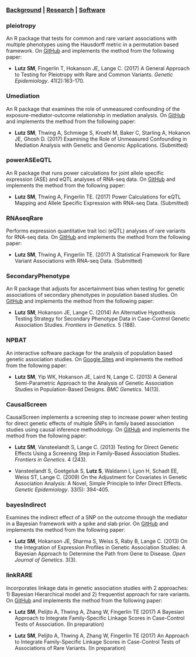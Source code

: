 ### [Background](https://SharonLutz.github.io)  | [Research](https://SharonLutz.github.io/research) | [Software](https://SharonLutz.github.io/software)

### pleiotropy 
An R package that tests for common and rare variant associations with multiple phenotypes using the Hausdorff metric in a permutation based framework. On [GitHub](https://github.com/SharonLutz/software/tree/master/pleiotropy) 
and implements the method from the following paper:<br>
- **Lutz SM**, Fingerlin T, Hokanson JE, Lange C. (2017) A General Approach to Testing for Pleiotropy with Rare and Common Variants. *Genetic Epidemiology*. 41(2):163-170.

### Umediation
An R package that examines the role of unmeasured confounding of the exposure-mediator-outcome relationship in mediation analysis. On [GitHub](https://github.com/SharonLutz/Umediation)
 and implements the method from the following paper: <br>
- **Lutz SM**, Thwing A, Schmiege S, Kroehl M, Baker C, Starling A, Hokanon JE, Ghosh D. (2017) Examining the Role of Unmeasured Confounding in Mediation Analysis with Genetic and Genomic Applications. (Submitted)

### powerASEeQTL
An R package that runs power calculations for joint allele specific expression (ASE) and eQTL analyses of RNA-seq data. On [GitHub](https://github.com/SharonLutz/powerASEeQTL)
and implements the method from the following paper: <br>
- **Lutz SM**, Thwing A, Fingerlin TE. (2017) Power Calculations for eQTL Mapping and Allele Specific Expression with RNA-seq Data.  (Submitted) 

### RNAseqRare
Performs expression quantitative trait loci (eQTL) analyses of rare variants for RNA-seq data. On [GitHub](https://github.com/SharonLutz/software/tree/master/RNAseqRare)
and implements the method from the following paper: <br>
- **Lutz SM**, Thwing A, Fingerlin TE. (2017) A Statistical Framework for Rare Variant Associations with RNA-seq Data. (Submitted)

### SecondaryPhenotype
An R package that adjusts for ascertainment bias when testing for genetic associations of secondary phenotypes in population based studies.  On [GitHub](https://github.com/SharonLutz/software/tree/master/SecondaryPhenotype)
and implements the method from the following paper: <br>
- **Lutz SM**, Hokanson JE, Lange C. (2014) An Alternative Hypothesis Testing Strategy for Secondary Phenotype Data in Case-Control Genetic Association Studies. *Frontiers in Genetics*. 5 (188). 

### NPBAT
An interactive software package for the analysis of population based genetic association studies. On [Google Sites](https://sites.google.com/site/genenpbat/home/npbat) and implements the method from the following paper: <br>
- **Lutz SM**, Yip WK, Hokanson JE, Laird N, Lange C. (2013) A General Semi-Parametric Approach to the Analysis of Genetic Association Studies in Population-Based Designs. *BMC Genetics*. 14(13). 


### CausalScreen
CausalScreen implements a screening step to increase power when testing for direct genetic effects of multiple SNPs in family based association studies using causal inference methodology. On 
[GitHub](https://github.com/SharonLutz/software/tree/master/CausalScreen)
and implements the method from the following paper: <br>
- **Lutz SM**, Vansteelandt S, Lange C. (2013) Testing for Direct Genetic Effects Using a Screening Step in Family-Based Association Studies. *Frontiers in Genetics*. 4 (243).

- Vansteelandt S, Goetgeluk S, **Lutz S**, Waldamn I, Lyon H, Schadt EE, Weiss ST, Lange C. (2009) On the Adjustment for Covariates in Genetic Association Analysis: A Novel, Simple Principle to Infer Direct Effects. *Genetic Epidemiology*. 33(5): 394-405.


### bayesIndirect
Examines the indirect effect of a SNP on the outcome through the mediator in a Bayesian framework with a spike and slab prior. On 
[GitHub](https://github.com/SharonLutz/software/tree/master/bayesIndirect)
and implements the method from the following paper: <br>
- **Lutz SM**, Hokanson JE, Sharma S, Weiss S, Raby B, Lange C. (2013) On the Integration of Expression Profiles in Genetic Association Studies: A Bayesian Approach to Determine the Path from Gene to Disease. *Open Journal of Genetics*. 3(3). 




### linkRARE
Incorporates linkage data in genetic association studies with 2 approaches: 1) Bayesian Hierarchical model and 2) frequentist approach for rare variants. On [GitHub](https://github.com/SharonLutz/software/tree/master/linkRARE)
and implements the method from the following paper: <br>
- **Lutz SM**, Pelijto A, Thwing A, Zhang W, Fingerlin TE (2017) A Bayesian Approach to Integrate Family-Specific Linkage Scores in Case-Control Tests of Association. (In preparation)

- **Lutz SM**, Pelijto A, Thwing A,  Zhang W, Fingerlin TE (2017) An Approach to Integrate Family-Specific Linkage Scores in Case-Control Tests of Associations of Rare Variants. (In preparation) 




